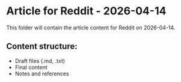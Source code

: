 # Article for Reddit - 2026-04-14

This folder will contain the article content for Reddit on 2026-04-14.

## Content structure:
- Draft files (.md, .txt)
- Final content
- Notes and references

